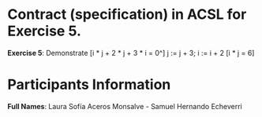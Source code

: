# Contract (specification) in ACSL for Exercise 5.

**Exercise 5**: Demonstrate [i * j + 2 * j + 3 * i = 0^] j := j + 3; i := i + 2 [i * j = 6]


# Participants Information
**Full Names**: Laura Sofía Aceros Monsalve - Samuel Hernando Echeverri
